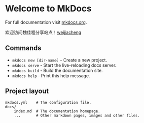 # Welcome to MkDocs

For full documentation visit [mkdocs.org](https://mkdocs.org).

欢迎访问魏佳程分享站点！[weijiacheng]()

## Commands

* `mkdocs new [dir-name]` - Create a new project.
* `mkdocs serve` - Start the live-reloading docs server.
* `mkdocs build` - Build the documentation site.
* `mkdocs help` - Print this help message.

## Project layout

    mkdocs.yml    # The configuration file.
    docs/
        index.md  # The documentation homepage.
        ...       # Other markdown pages, images and other files.
